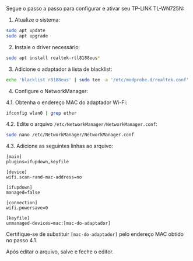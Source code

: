 Segue o passo a passo para configurar e ativar seu TP-LINK TL-WN725N:

1. Atualize o sistema:
```bash
sudo apt update
sudo apt upgrade
```

2. Instale o driver necessário:
```bash
sudo apt install realtek-rtl8188eus*
```

3. Adicione o adaptador à lista de blacklist:
```bash
echo 'blacklist r8188eus' | sudo tee -a '/etc/modprobe.d/realtek.conf'
```

4. Configure o NetworkManager:

4.1. Obtenha o endereço MAC do adaptador Wi-Fi:
```bash
ifconfig wlan0 | grep ether
```

4.2. Edite o arquivo `/etc/NetworkManager/NetworkManager.conf`:
```bash
sudo nano /etc/NetworkManager/NetworkManager.conf
```

4.3. Adicione as seguintes linhas ao arquivo:
```
[main]
plugins=ifupdown,keyfile

[device]
wifi.scan-rand-mac-address=no

[ifupdown]
managed=false

[connection]
wifi.powersave=0

[keyfile]
unmanaged-devices=mac:[mac-do-adaptador]
```

Certifique-se de substituir `[mac-do-adaptador]` pelo endereço MAC obtido no passo 4.1.

Após editar o arquivo, salve e feche o editor.



